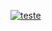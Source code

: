 [![teste][gif]][teste]

[gif]: https://media.giphy.com/media/MApXZ6HdJrr8w1ffDY/giphy.gif
[teste]: https://totalprod.com.br 

<html>
    <head> <script language=javascript type="text/javascript">
function popup(){
varWindow = window.open ('Cadastro.gif', 'cadastro')
</head>
    <body> <a href="javascript:newPopup()">Abrir</a>
     </body>
</html>

<img src="https://media.giphy.com/media/jTNisDqimFdA1qTqoo/giphy.gif" width="250" height="165" />
